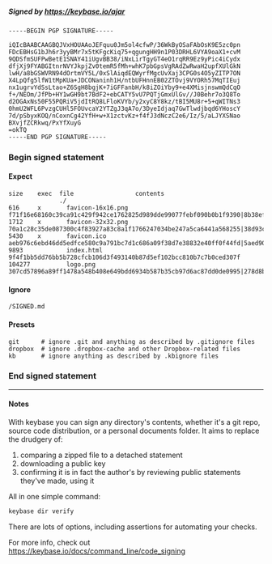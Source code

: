 ##### Signed by https://keybase.io/ajar
```
-----BEGIN PGP SIGNATURE-----

iQIcBAABCAAGBQJVxHOUAAoJEFquu0Jm5ol4cfwP/36WkByOSaFAbOsK9E5zc0pn
FDcEBHsG1bJh6r3yyBMr7x5tKFgcKiq75+qgungHH9n1P03DRHL6VYA9oaX1+cvM
9QDSfmSUFPwBetE1SNAY41iUgvBB38/iNxLirTgyGT4eO1rqRR9Ez9yPic4iCydx
dfjXj9FYABGItnrNVYJkpjZv0temR5fMh+whK7pbGpsVgRAdZwRwaH2upfXUlGkN
lwH/a8bGSWVRN94dOrtmVY5L/0xSlAiqdEQWyrfMgcUvXaj3CPG0s4O5yZITP7ON
X4LpQfg5lfW1tMpKUa+JDCONaninh1H/ntbUFHnnEB02ZTOvj9VYORh57MqTIEuj
nx1ugrvYdSsLtao+Z6SgH8bgjK+7iGFFanbH/k8iZOiYby9+e4XMisjnswmQdCqO
f+/NEOm/JfPb+HY1wGH9bt7BdF2+ebCATY5vU7PQTjGmxUlGv//J0Behr7o3Q8To
d2OGAxNs50F55PQRiV5jdItRQ8LFloKVYb/y2xyC8Y8kz/tBI5MU8r+5+qWITNs3
0hmU2WFL6PvzgCUHl5FOUvcaY2YTZgJ3qA7o/3DyeIdjaq7GwTlwdjbqd6YHoscY
7d/pSbyxKOQ/nCoxnCg42YfH+w+X1zctvKz+f4fJ3dNczC2e6/Iz/5/aLJYXSNao
BXvjfZCRkwq/PxYfXuyG
=okTQ
-----END PGP SIGNATURE-----

```

<!-- END SIGNATURES -->

### Begin signed statement 

#### Expect

```
size    exec  file                 contents                                                                                                                         
              ./                                                                                                                                                    
616     x       favicon-16x16.png  f71f16e68160c39ca91c429f942ce1762825d989dde99077febf090b0b1f9390|8b38ef7d2dc826d4036c28b6931eafe12a5aec4282d1e5e22a33683092c2189f
1712    x       favicon-32x32.png  70a1c28c35de087300c4f83927a83c8a1f1766247034be247a5ca6441a568255|38d93c6c41eaf2aa4f76dadffc05fa21c195fa63803cbbb412372a34b2b66649
5430    x       favicon.ico        aeb976c6ebd46dd5edfce580c9a791bc7d1c686a09f38d7e38832e40ff0f44fd|5aed90d09c63492e8f38174cf7a6d5d5f8365ee7aabd857aef87369689de829b
9893            index.html         9f4f1bb5dd76bb5b728cfcb106d3f493140b87d5ef102bcc810b7c7b0ced307f                                                                 
104277          logo.png           307cd57896a89ff1478a548b408e649bdd6934b587b35cb97d6ac87dd0de0995|278d8bb27d0b8ce9cd6d646991af6c77ce8c94ac94e7fe33ac78bf6788ba37bf
```

#### Ignore

```
/SIGNED.md
```

#### Presets

```
git      # ignore .git and anything as described by .gitignore files
dropbox  # ignore .dropbox-cache and other Dropbox-related files    
kb       # ignore anything as described by .kbignore files          
```

<!-- summarize version = 0.0.9 -->

### End signed statement

<hr>

#### Notes

With keybase you can sign any directory's contents, whether it's a git repo,
source code distribution, or a personal documents folder. It aims to replace the drudgery of:

  1. comparing a zipped file to a detached statement
  2. downloading a public key
  3. confirming it is in fact the author's by reviewing public statements they've made, using it

All in one simple command:

```bash
keybase dir verify
```

There are lots of options, including assertions for automating your checks.

For more info, check out https://keybase.io/docs/command_line/code_signing